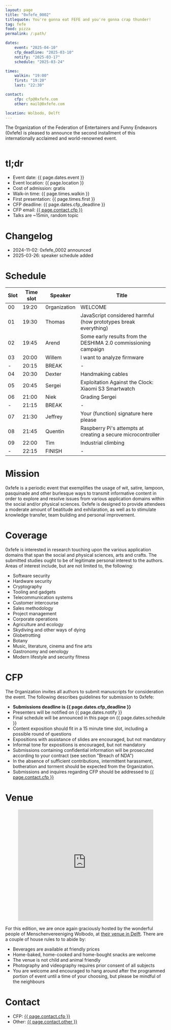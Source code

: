 ```yaml
---
layout: page
title: "0xfefe_0002"
titlequote: You're gonna eat FEFE and you're gonna crap thunder!
tag: fefe
food: pizza
permalink: /:path/

dates: 
    event: "2025-04-10"
    cfp_deadline: "2025-03-10"
    notify: "2025-03-17"
    schedule: "2025-03-24"

times:
    walkin: "19:00"
    first: "19:20"
    last: "22:30"

contact:
    cfp: cfp@0xfefe.com
    other: mail@0xfefe.com

location: Wolbodo, Delft
---
```



The 0rganization of the Federation of Entertainers and Funny Endeavors (0xfefe) is pleased to announce the second installment of this internationally acclaimed and world-renowned event.

<div style="display: flex; align-items: center; justify-content: center;">
    <img src="/0002/gifgit.gif" alt="">
</div>

# tl;dr

- Event date: {{ page.dates.event }}
- Event location: {{ page.location }}
- Cost of admission: gratis
- Walk-in time: {{ page.times.walkin }}
- First presentation: {{ page.times.first }}
- CFP deadline: {{ page.dates.cfp_deadline }}
- CFP email: <a href="mailto:{{ page.contact.cfp }}">{{ page.contact.cfp }}</a>
- Talks are ~15min, random topic

# Changelog

- 2024-11-02: 0xfefe_0002 announced 
- 2025-03-26: speaker schedule added

# Schedule

| Slot | Time slot | Speaker      | Title                                                           |
| ---- | --------- | ------------ | --------------------------------------------------------------- |
| 00   | 19:20     | 0rganization | WELCOME                                                         |
| 01   | 19:30     | Thomas       | JavaScript considered harmful (how prototypes break everything) |
| 02   | 19:45     | Arend        | Some early results from the DESHIMA 2.0 commissioning campaign  |
| 03   | 20:00     | Willem       | I want to analyze firmware                                      |
| -    | 20:15     | BREAK        | -                                                               |
| 04   | 20:30     | Dexter       | Handmaking cables                                               |
| 05   | 20:45     | Sergei       | Exploitation Against the Clock: Xiaomi S3 Smartwatch            |
| 06   | 21:00     | Niek         | Grading Sergei                                                  |
| -    | 21:15     | BREAK        | -                                                               |
| 07   | 21:30     | Jeffrey      | Your (function) signature here please                           |
| 08   | 21:45     | Quentin      | Raspberry Pi's attempts at creating a secure microcontroller    |
| 09   | 22:00     | Tim          | Industrial climbing                                             |
| -    | 22:15     | FINISH       | -                                                               |



# Mission

0xfefe is a periodic event that exemplifies the usage of wit, satire, lampoon, pasquinade and other burlesque ways to transmit informative content in order to explore and resolve issues from various application domains within the social and/or physical sciences. 0xfefe is designed to provide attendees a moderate amount of beatitude and exhilaration, as well as to stimulate knowledge transfer, team building and personal improvement. 

# Coverage

0xfefe is interested in research touching upon the various application domains that span the social and physical sciences, arts and crafts. The submitted studies ought to be of legitimate personal interest to the authors. Areas of interest include, but are not limited to, the following:

- Software security
- Hardware security
- Cryptography
- Tooling and gadgets
- Telecommunication systems
- Customer intercourse
- Sales methodology
- Project management
- Corporate operations
- Agriculture and ecology
- Skydiving and other ways of dying
- Globetrotting
- Botany
- Music, literature, cinema and fine arts
- Gastronomy and oenology
- Modern lifestyle and security fitness

# CFP

The 0rganization invites all authors to submit manuscripts for consideration the event. The following describes guidelines for submission to 0xfefe:

- **Submissions deadline is {{ page.dates.cfp_deadline }}**
- Presenters will be notified on {{ page.dates.notify }}
- Final schedule will be announced in this page on {{ page.dates.schedule }}
- Content exposition should fit in a 15 minute time slot, including a possible round of questions
- Expositions with assistance of slides are encouraged, but not mandatory
- Informal tone for expositions is encouraged, but not mandatory
- Submissions containing confidential information will be prosecuted according to your contract (see section "Breach of NDA")
- In the absence of sufficient contributions, intermittent harassment, botheration and torment should be expected from the 0rganization.
- Submissions and inquires regarding CFP should be addressed to <a href="mailto:{{ page.contact.cfp }}">{{ page.contact.cfp }}</a>

# Venue

<div class="iframe-container" style="display: flex; align-items: center; justify-content: center;">
    <iframe width="425" height="350" style="border: 1px solid white;" src="https://www.openstreetmap.org/export/embed.html?bbox=4.356398284435273%2C52.01443096562429%2C4.358401894569398%2C52.01522334277872&amp;layer=mapnik&amp;marker=52.01482715595567%2C4.357400089502335">
    </iframe>
</div>

For this edition, we are once again graciously hosted by the wonderful people of Menschenvereeniging Wolbodo, at
<a href="https://www.openstreetmap.org/?mlat=52.01483&amp;mlon=4.35740#map=19/52.01483/4.35740">their venue in Delft</a>.
There are a couple of house rules to to abide by:

- Beverages are available at friendly prices
- Home-baked, home-cooked and home-bought snacks are welcome
- The venue is not child and animal friendly
- Photography and videography requires prior consent of all subjects
- You are welcome and encouraged to hang around after the programmed portion of event until a time of your choosing, but please be mindful of the neighbours

# Contact

- CFP: <a href="mailto:{{ page.contact.cfp }}">{{ page.contact.cfp }}</a>
- Other: <a href="mailto:{{ page.contact.other }}">{{ page.contact.other }}</a>
